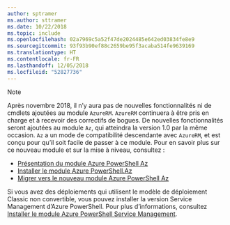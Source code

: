 ```yaml
---
author: sptramer
ms.author: sttramer
ms.date: 10/22/2018
ms.topic: include
ms.openlocfilehash: 02a7969c5a52f47de2024485e642ed03834fe8e9
ms.sourcegitcommit: 93f93b90ef88c2659be95f3acaba514fe9639169
ms.translationtype: HT
ms.contentlocale: fr-FR
ms.lasthandoff: 12/05/2018
ms.locfileid: "52827736"
---
```

> [!NOTE]
> 
> Après novembre 2018, il n’y aura pas de nouvelles fonctionnalités ni de cmdlets ajoutées au module `AzureRM`. `AzureRM` continuera à être pris en charge et à recevoir des correctifs de bogues. De nouvelles fonctionnalités seront ajoutées au module `Az`, qui atteindra la version 1.0 par la même occasion. `Az` a un mode de compatibilité descendante avec `AzureRM`, et est conçu pour qu’il soit facile de passer à ce module. Pour en savoir plus sur ce nouveau module et sur la mise à niveau, consultez :
>
> * [Présentation du module Azure PowerShell Az](/powershell/azure/new-azureps-module-az)
> * [Installer le module Azure PowerShell.Az](/powershell/azure/install-az-ps)
> * [Migrer vers le nouveau module Azure PowerShell Az](/powershell/azure/migrate-from-azurerm-to-az)
>
> Si vous avez des déploiements qui utilisent le modèle de déploiement Classic non convertible, vous pouvez installer la version Service Management d’Azure PowerShell. Pour plus d’informations, consultez [Installer le module Azure PowerShell Service Management](/powershell/azure/servicemanagement/install-azure-ps).
